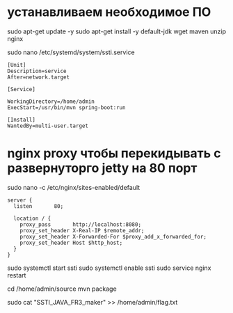 
# устанавливаем необходимое ПО
sudo apt-get update -y
sudo apt-get install -y default-jdk wget maven unzip nginx




sudo nano  /etc/systemd/system/ssti.service
```
[Unit]
Description=service
After=network.target

[Service]

WorkingDirectory=/home/admin
ExecStart=/usr/bin/mvn spring-boot:run

[Install]
WantedBy=multi-user.target
```


# nginx proxy чтобы перекидывать с развернуторго jetty на 80 порт
sudo nano -c /etc/nginx/sites-enabled/default
```
server {
  listen       80;

  location / {
    proxy_pass       http://localhost:8080;
    proxy_set_header X-Real-IP $remote_addr;
    proxy_set_header X-Forwarded-For $proxy_add_x_forwarded_for;
    proxy_set_header Host $http_host;
  }
}
```

sudo systemctl start ssti
sudo systemctl enable ssti
sudo service nginx restart


cd /home/admin/source
mvn package


sudo cat "SSTI_JAVA_FR3_maker" >> /home/admin/flag.txt